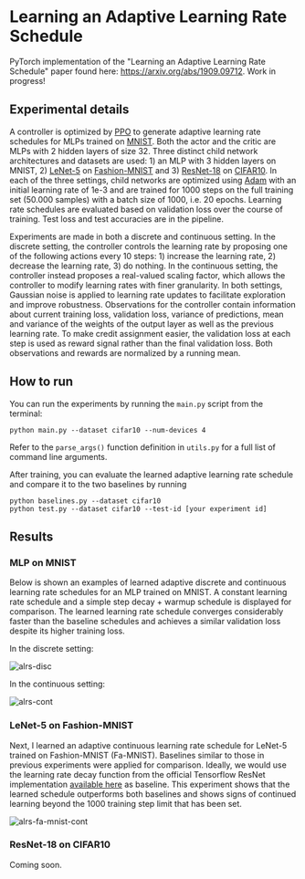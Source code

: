 # Learning an Adaptive Learning Rate Schedule

PyTorch implementation of the "Learning an Adaptive Learning Rate Schedule" paper found here: https://arxiv.org/abs/1909.09712. Work in progress!

## Experimental details

A controller is optimized by [PPO](https://arxiv.org/abs/1707.06347) to generate adaptive learning rate schedules for MLPs trained on [MNIST](http://yann.lecun.com/exdb/mnist/). Both the actor and the critic are MLPs with 2 hidden layers of size 32.
Three distinct child network architectures and datasets are used: 1) an MLP with 3 hidden layers on MNIST, 2) [LeNet-5](http://yann.lecun.com/exdb/publis/pdf/lecun-98.pdf) on [Fashion-MNIST](https://arxiv.org/abs/1708.07747) and 3) [ResNet-18](https://arxiv.org/abs/1512.03385) on [CIFAR10](https://www.cs.toronto.edu/~kriz/cifar.html). In each of the three settings, child networks are optimized using [Adam](https://arxiv.org/abs/1412.6980) with an initial learning rate of 1e-3 and are trained for 1000 steps on the full training set (50.000 samples) with a batch size of 1000, i.e. 20 epochs. Learning rate schedules are evaluated based on validation loss over the course of training. Test loss and test accuracies are in the pipeline.

Experiments are made in both a discrete and continuous setting. In the discrete setting, the controller controls the learning rate by proposing one of the following actions every 10 steps: 1) increase the learning rate, 2) decrease the learning rate, 3) do nothing. In the continuous setting, the controller instead proposes a real-valued scaling factor, which allows the controller to modify learning rates with finer granularity. In both settings, Gaussian noise is applied to learning rate updates to facilitate exploration and improve robustness.
Observations for the controller contain information about current training loss, validation loss, variance of predictions, mean and variance of the weights of the output layer as well as the previous learning rate. To make credit assignment easier, the validation loss at each step is used as reward signal rather than the final validation loss. Both observations and rewards are normalized by a running mean.

## How to run

You can run the experiments by running the `main.py` script from the terminal:

```
python main.py --dataset cifar10 --num-devices 4
```

Refer to the `parse_args()` function definition in `utils.py` for a full list of command line arguments.

After training, you can evaluate the learned adaptive learning rate schedule and compare it to the two baselines by running

```
python baselines.py --dataset cifar10
python test.py --dataset cifar10 --test-id [your experiment id]
```


## Results

### MLP on MNIST

Below is shown an examples of learned adaptive discrete and continuous learning rate schedules for an MLP trained on MNIST. A constant learning rate schedule and a simple step decay + warmup schedule is displayed for comparison. The learned learning rate schedule converges considerably faster than the baseline schedules and achieves a similar validation loss despite its higher training loss.

In the discrete setting:

![alrs-disc](https://i.imgur.com/JBrOZUD.png)

In the continuous setting:

![alrs-cont](https://i.imgur.com/mksi6Ll.png)


### LeNet-5 on Fashion-MNIST

Next, I learned an adaptive continuous learning rate schedule for LeNet-5 trained on Fashion-MNIST (Fa-MNIST). Baselines similar to those in previous experiments were applied for comparison. Ideally, we would use the learning rate decay function from the official Tensorflow ResNet implementation [available here](https://github.com/tensorflow/models/blob/master/official/r1/resnet/resnet_run_loop.py) as baseline. This experiment shows that the learned schedule outperforms both baselines and shows signs of continued learning beyond the 1000 training step limit that has been set.

![alrs-fa-mnist-cont](https://i.imgur.com/HU8odsa.png)


### ResNet-18 on CIFAR10

Coming soon.
